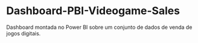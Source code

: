 # Dashboard-PBI-Videogame-Sales
Dashboard montada no Power BI sobre um conjunto de dados de venda de jogos digitais.
